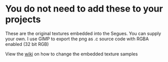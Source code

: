 # You do not need to add these to your projects

These are the original textures embedded into the Segues.
You can supply your own.
I use GIMP to export the png as .c source code with RGBA enabled (32 bit RGB)

View the [wiki](https://github.com/TheMaverickProgrammer/Swoosh/wiki/Embed-Texture) on how to change the embedded texture samples
